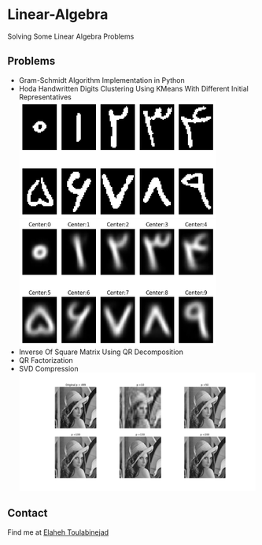 # Linear-Algebra
Solving Some Linear Algebra Problems

## Problems
- Gram-Schmidt Algorithm Implementation in Python
- Hoda Handwritten Digits Clustering Using KMeans With Different Initial Representatives
<img src="https://github.com/ellietoulabi/Linear-Algebra/blob/c309bd659a784d0eea30f4edbf259a600f004f44/Hoda%20Handwritten%20Digits%20Kmeans%20Clustering/10%20Clusters/(iv)%20Selected%20Initail%20Representatives/initial_representatives.png" alt="drawing" width="400"></img>
<img src="https://github.com/ellietoulabi/Linear-Algebra/blob/c309bd659a784d0eea30f4edbf259a600f004f44/Hoda%20Handwritten%20Digits%20Kmeans%20Clustering/10%20Clusters/(iv)%20Selected%20Initail%20Representatives/final_representatives.png" alt="drawing" width="400"></img>
- Inverse Of Square Matrix Using QR Decomposition
- QR Factorization
- SVD Compression
<img src="https://github.com/ellietoulabi/Linear-Algebra/blob/c309bd659a784d0eea30f4edbf259a600f004f44/SVD/SVD-Compression%20results.png" alt="drawing" width="600"></img>

## Contact
Find me at [Elaheh Toulabinejad](elitoulabin@gmail.com)
